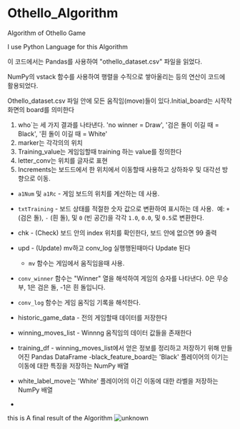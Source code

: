 # Othello_Algorithm
Algorithm of Othello Game

I use Python Language for this Algorithm

이 코드에서는 Pandas를 사용하여 "othello_dataset.csv" 파일을 읽었다.​

NumPy의 vstack 함수를 사용하여 행렬을 수직으로 쌓아올리는 등의 연산이 코드에 활용되었다.​

Othello_dataset.csv 파일 안에 모든 움직임(move)들이 있다.​
Initial_board는 시작작화면의 board를 의미한다

1. who`는  세 가지 결과를 나타낸다. 'no winner = Draw', '검은 돌이 이길 때 = Black', '흰 돌이 이길 때 = White'​
2. marker는 각각의의 위치​
3. Training_value는  게임임할때 training 하는 value를 정의한다​
4.  letter_conv는 위치를 글자로 표현​
5. Increments는 보드드에서 한 위치에서 이동할때 사용하고 상하좌우 및 대각선 방향으로 이동.

- `a1Num` 및 `a1Rc`  -  게임 보드의 위치를 계산하는 데 사용.​

- `txtTraining` -  보드 상태를 적절한 숫자 값으로 변환하여 표시하는 데 사용. ​
             예:   `+` (검은 돌), `-` (흰 돌), 및 `0` (빈 공간)을 각각 `1.0`, `0.0`, 및 `0.5`로 변환한다.​
- chk  - (Check) 보드 안의 index  위치를 확인한다, 보드 안에 없으면 99 줄력​
- upd - (Update) mv하고 conv_log 실행행된때마다 Update 된다​

  - `mv` 함수는 게임에서 움직임을때 사용.​

- `conv_winner` 함수는 "Winner" 열을 해석하여 게임의 승자를 나타낸다. 0은 무승부, 1은 검은 돌, -1은 흰 돌입니다.​

- `conv_log` 함수는 게임 움직임 기록을 해석한다.

- historic_game_data  - 전의 게임할때 데이터를 저장한다​

- winning_moves_list - Winnng 움직임의 데이터 값들을 존재한다​
​
​
- training_df -  winning_moves_list에서 얻은 정보를 정리하고 저장하기 위해 만들어진 Pandas DataFrame​
-black_feature_board는 'Black' 플레이어의 이기는 이동에 대한 특징을 저장하는 NumPy 배열​
- white_label_move는 'White' 플레이어의 이긴 이동에 대한 라벨을 저장하는 NumPy 배열
- 
this is A final result of the Algorithm
![unknown](https://github.com/AkhmadKholmurodov/Othello_Algorithm/assets/87185085/4db62533-04ff-45fd-a04d-54aba3ffffab)

